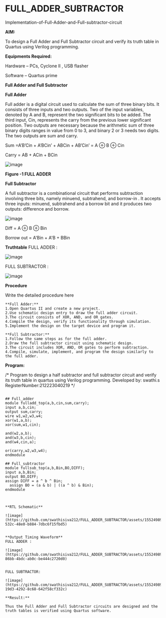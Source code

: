 # FULL_ADDER_SUBTRACTOR

Implementation-of-Full-Adder-and-Full-subtractor-circuit

**AIM:**

To design a Full Adder and Full Subtractor circuit and verify its truth table in Quartus using Verilog programming.

**Equipments Required:**

Hardware – PCs, Cyclone II , USB flasher

Software – Quartus prime

**Full Adder and Full Subtractor**

**Full Adder**

Full adder is a digital circuit used to calculate the sum of three binary bits. It consists of three inputs and two outputs. Two of the input variables, denoted by A and B, represent the two significant bits to be added. The third input, Cin, represents the carry from the previous lower significant position. Two outputs are necessary because the arithmetic sum of three binary digits ranges in value from 0 to 3, and binary 2 or 3 needs two digits. The two outputs are sum and carry.

Sum =A’B’Cin + A’BCin’ + ABCin + AB’Cin’ = A ⊕ B ⊕ Cin 

Carry = AB + ACin + BCin

![image](https://github.com/naavaneetha/FULL_ADDER_SUBTRACTOR/assets/154305477/0f30ba51-5ffb-4198-845f-18e054f675e7)

**Figure -1 FULL ADDER**

**Full Subtractor**

A full subtractor is a combinational circuit that performs subtraction involving three bits, namely minuend, subtrahend, and borrow-in . It accepts three inputs: minuend, subtrahend and a borrow bit and it produces two outputs: difference and borrow.

![image](https://github.com/naavaneetha/FULL_ADDER_SUBTRACTOR/assets/154305477/02b24f51-ab51-4304-9ad6-7b81ffc1ead5)

Diff = A ⊕ B ⊕ Bin 

Borrow out = A'Bin + A'B + BBin

**Truthtable**
FULL ADDER :

![image](https://github.com/swathisiva212/FULL_ADDER_SUBTRACTOR/assets/155249892/f00971bd-64e8-42a8-9695-47ce0062c858)

FULL SUBTRACTOR :

![image](https://github.com/swathisiva212/FULL_ADDER_SUBTRACTOR/assets/155249892/b7349761-eb26-465b-8b7c-c11548e93e47)

**Procedure**

Write the detailed procedure here
```
**Full Adder:**
1.Open Quartus II and create a new project.
2.Use schematic design entry to draw the full adder circuit. 
3.The circuit consists of XOR, AND, and OR gates. 
4.Compile the design, verify its functionality through simulation. 
5.Implement the design on the target device and program it.

**Full Subtractor:** 
1.Follow the same steps as for the full adder. 
2.Draw the full subtractor circuit using schematic design. 
3.The circuit includes XOR, AND, OR gates to perform subtraction. 
4.Compile, simulate, implement, and program the design similarly to the full adder.
```
**Program:**

/* Program to design a half subtractor and full subtractor circuit and verify its truth table in quartus using Verilog programming. Developed by: swathi.s RegisterNumber:212223040219
*/
```

## Full_adder
module fulladd_top(a,b,cin,sum,carry);
input a,b,cin;
output sum,carry;
wire w1,w2,w3,w4;       
xor(w1,a,b);
xor(sum,w1,cin);        

and(w2,a,b);
and(w3,b,cin);
and(w4,cin,a);

or(carry,w2,w3,w4);
endmodule 

## Full_subtractor
module fullsub_top(a,b,Bin,BO,DIFF);
input a,b,Bin;
output BO,DIFF;
assign DIFF = a ^ b ^ Bin;
  assign BO = (a & b) | ((a ^ b) & Bin);
endmodule



**RTL Schematic**

![image](https://github.com/swathisiva212/FULL_ADDER_SUBTRACTOR/assets/155249892/0591f794-532c-48e0-b884-7dbc6f15fbd5)


**Output Timing Waveform**
FULL ADDER :

![image](https://github.com/swathisiva212/FULL_ADDER_SUBTRACTOR/assets/155249892/38579431-86bb-4bdc-ab0c-be444c2720d0)


FULL SUBTRACTOR:

![image](https://github.com/swathisiva212/FULL_ADDER_SUBTRACTOR/assets/155249892/19c1a9a8-19d3-4292-8c68-642f58cf332c)

**Result:**

Thus the Full Adder and Full Subtractor circuits are designed and the truth tables is verified using Quartus software.



